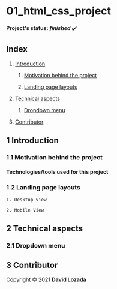 # 01_html_css_project

__Project's status: *finished*__ :heavy_check_mark:

## Index

1. [Introduction](#1-Introduction)
	
	1. [Motivation behind the project](#11-Motivation-behind-the-project)

	2. [Landing page layouts](#12-Landing-page-layouts)

1. [Technical aspects](#2-Technical-aspects)

	1. [Dropdown menu](#21-Dropdown-menu)

1. [Contributor](#3-Contributor)

## 1 Introduction

### 1.1 Motivation behind the project

#### Technologies/tools used for this project

### 1.2 Landing page layouts

	1. Desktop view

	2. Mobile View

## 2 Technical aspects

### 2.1 Dropdown menu

## 3 Contributor

Copyright © 2021 __David Lozada__
